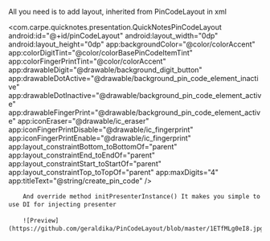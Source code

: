All you need is to add layout, inherited from PinCodeLayout in xml

 <com.carpe.quicknotes.presentation.QuickNotesPinCodeLayout
        android:id="@+id/pinCodeLayout"
        android:layout_width="0dp"
        android:layout_height="0dp"
        app:backgroundColor="@color/colorAccent"
        app:colorDigitTint="@color/colorBasePinCodeItemTint"
        app:colorFingerPrintTint="@color/colorAccent"
        app:drawableDigit="@drawable/background_digit_button"
        app:drawableDotActive="@drawable/background_pin_code_element_inactive"
        app:drawableDotInactive="@drawable/background_pin_code_element_active"
        app:drawableFingerPrint="@drawable/background_pin_code_element_active"
        app:iconEraser="@drawable/ic_eraser"
        app:iconFingerPrintDisable="@drawable/ic_fingerprint"
        app:iconFingerPrintEnable="@drawable/ic_fingerprint"
        app:layout_constraintBottom_toBottomOf="parent"
        app:layout_constraintEnd_toEndOf="parent"
        app:layout_constraintStart_toStartOf="parent"
        app:layout_constraintTop_toTopOf="parent"
        app:maxDigits="4"
        app:titleText="@string/create_pin_code" />
        
        
        And override method initPresenterInstance() It makes you simple to use DI for injecting presenter
        
        ![Preview](https://github.com/geraldika/PinCodeLayout/blob/master/1ETfMLg0eI8.jpg)
        
    
        
